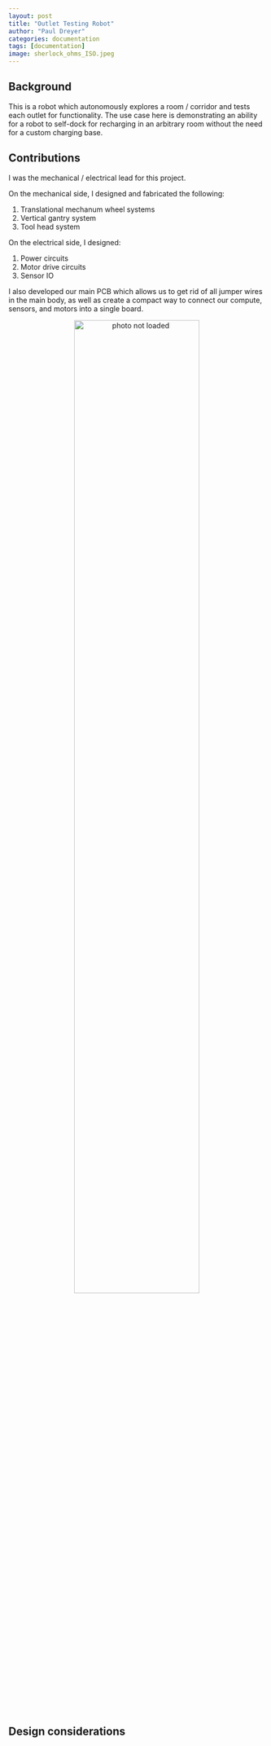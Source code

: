 ```yaml
---
layout: post
title: "Outlet Testing Robot"
author: "Paul Dreyer"
categories: documentation
tags: [documentation]
image: sherlock_ohms_ISO.jpeg
---
```


## Background

<!-- <div style="text-align: center;">
  <img src="{{ 'assets/img/outlet_bot_cad_perspective.png' | relative_url }}" 
       alt="photo not loaded"
       style="width: 70%; max-width: 600px; height: auto;">
</div> -->

This is a robot which autonomously explores a room / corridor and tests each outlet for functionality. The use case here is
demonstrating an ability for a robot to self-dock for recharging in an arbitrary room without the need for a custom charging base.

## Contributions

I was the mechanical / electrical lead for this project. 

On the mechanical side, I designed and fabricated the following:
1. Translational mechanum wheel systems
2. Vertical gantry system
3. Tool head system

On the electrical side, I designed:
1. Power circuits
2. Motor drive circuits
3. Sensor IO

I also developed our main PCB which allows us to get rid of all jumper wires in the main body, as well as create a compact way to connect
our compute, sensors, and motors into a single board.

<div style="text-align: center;">
  <img src="{{ 'assets/img/sherlock_ohms_top_open_hub.jpeg' | relative_url }}" 
       alt="photo not loaded"
       style="width: 70%; max-width: 600px; height: auto;">
</div>


## Design considerations



